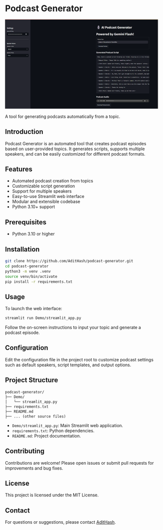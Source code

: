 # Podcast Generator

![Podcast Generator UI](podcast.png)

A tool for generating podcasts automatically from a topic.

## Introduction

Podcast Generator is an automated tool that creates podcast episodes based on user-provided topics. It generates scripts, supports multiple speakers, and can be easily customized for different podcast formats.

## Features

- Automated podcast creation from topics
- Customizable script generation
- Support for multiple speakers
- Easy-to-use Streamlit web interface
- Modular and extensible codebase
- Python 3.10+ support

## Prerequisites

- Python 3.10 or higher

## Installation

```bash
git clone https://github.com/AditHash/podcast-generator.git
cd podcast-generator
python3 -m venv .venv
source venv/bin/activate
pip install -r requirements.txt
```

## Usage

To launch the web interface:

```bash
streamlit run Demo/streamlit_app.py
```

Follow the on-screen instructions to input your topic and generate a podcast episode.

## Configuration

Edit the configuration file in the project root to customize podcast settings such as default speakers, script templates, and output options.

## Project Structure

```
podcast-generator/
├── Demo/
│   └── streamlit_app.py
├── requirements.txt
├── README.md
├── ... (other source files)
```

- `Demo/streamlit_app.py`: Main Streamlit web application.
- `requirements.txt`: Python dependencies.
- `README.md`: Project documentation.

## Contributing

Contributions are welcome! Please open issues or submit pull requests for improvements and bug fixes.

## License

This project is licensed under the MIT License.

## Contact

For questions or suggestions, please contact [AditHash](https://github.com/AditHash).


